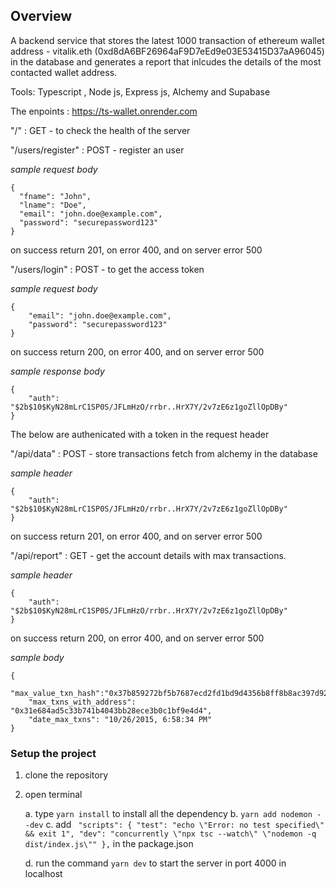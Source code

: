 ## Overview

A backend service that stores the latest 1000 transaction of ethereum wallet address - vitalik.eth (0xd8dA6BF26964aF9D7eEd9e03E53415D37aA96045) 
in the database and generates a report that inlcudes the details of the most contacted wallet address.

Tools: Typescript , Node js, Express js, Alchemy and Supabase

The enpoints : https://ts-wallet.onrender.com 

"/" : GET - to check the health of the server

"/users/register" : POST - register an user

*sample request body* 
```
{
  "fname": "John",
  "lname": "Doe",
  "email": "john.doe@example.com",
  "password": "securepassword123"
}
```
on success return 201, on error 400, and on server error 500

"/users/login" : POST - to get the access token

*sample request body* 
```
{
    "email": "john.doe@example.com",
    "password": "securepassword123"
}
```

on success return 200, on error 400, and on server error 500

*sample response body*

```
{
    "auth": "$2b$10$KyN28mLrC1SP0S/JFLmHzO/rrbr..HrX7Y/2v7zE6z1goZllOpDBy"
}
```

The below are authenicated with a token in the request header

"/api/data" : POST - store transactions fetch from alchemy in the database

*sample header*

```
{
    "auth": "$2b$10$KyN28mLrC1SP0S/JFLmHzO/rrbr..HrX7Y/2v7zE6z1goZllOpDBy"
}

```

on success return 201, on error 400, and on server error 500

"/api/report" : GET - get the account details with max transactions.

*sample header*

```
{
    "auth": "$2b$10$KyN28mLrC1SP0S/JFLmHzO/rrbr..HrX7Y/2v7zE6z1goZllOpDBy"
}

```

on success return 200, on error 400, and on server error 500

*sample body*

```
{
    "max_value_txn_hash":"0x37b859272bf5b7687ecd2fd1bd9d4356b8ff8b8ac397d92a397f047355b9a1c9",
    "max_txns_with_address": "0x31e684ad5c33b741b4043bb28ece3b0c1bf9e4d4",
    "date_max_txns": "10/26/2015, 6:58:34 PM"
}
```

### Setup the project

1. clone the repository
2. open terminal

    a. type ```yarn install``` to install all the dependency
    b. ```yarn add nodemon --dev```
    c. add ``` "scripts": {
    "test": "echo \"Error: no test specified\" && exit 1",
    "dev": "concurrently \"npx tsc --watch\" \"nodemon -q dist/index.js\""
  },``` in the package.json
    
    d. run the command ```yarn dev``` to start the server in port 4000 in localhost

